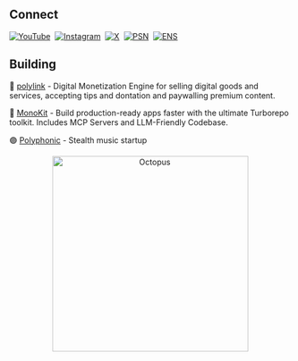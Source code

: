 ## Connect

[![YouTube](https://img.shields.io/badge/YouTube-b--b0t-FF0000?style=for-the-badge&logo=youtube&logoColor=white)](https://www.youtube.com/channel/b-b0t)&nbsp;
[![Instagram](https://img.shields.io/badge/Instagram-b__b0t-E4405F?style=for-the-badge&logo=instagram&logoColor=white)](https://www.instagram.com/b_b0t)&nbsp;
[![X](https://img.shields.io/badge/X-b__b0t-000000?style=for-the-badge&logo=x&logoColor=white)](https://x.com/b_b0t)&nbsp;
[![PSN](https://img.shields.io/badge/PSN-b--bot--v2-003791?style=for-the-badge&logo=playstation&logoColor=white)](https://psnprofiles.com/b-bot-v2)&nbsp;
[![ENS](https://img.shields.io/badge/ENS-b--bot%2Eeth-0080BC?style=for-the-badge&logo=ethereum&logoColor=white)](https://app.ens.domains/name/b-bot.eth)


## Building

💠 [polylink](https://poly.link/?ref=github) - Digital Monetization Engine for selling digital goods and services, accepting tips and dontation and paywalling premium content.

🔶 [MonoKit](https://monokit.dev/?ref=github) - Build production-ready apps faster with the ultimate Turborepo toolkit. Includes MCP Servers and LLM-Friendly Codebase.

🟣 [Polyphonic](https://polyphonic.io/?ref=github) - Stealth music startup

<p align="center">
  <img
    src="https://cdn.byronpolley.com/octopus.svg"
    alt="Octopus"
    width="350"
  />
</p>
